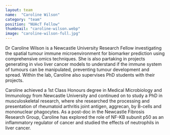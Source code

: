```yaml
---
layout: team
name:  "Caroline Wilson"
category: "team"
position: "NUAcT Fellow"
thumbnail: "caroline-wilson.webp"
image: "caroline-wilson-full.jpg"
---
```

Dr Caroline Wilson is a Newcastle University Research Fellow investigating the spatial tumour immune microenvironment for biomarker prediction using comprehensive omics techniques. She is also partaking in projects generating in vivo liver cancer models to understand if the immune system of tumours can be manipulated, preventing tumour development and spread. Within the lab, Caroline also supervises PhD students with their projects.

Caroline achieved a 1st Class Honours degree in Medical Microbiology and Immunology from Newcastle University and continued on to study a PhD in musculoskeletal research, where she researched the processing and presentation of rheumatoid arthritis joint antigen, aggrecan, by B-cells and mononuclear phagocytes. As a post-doc in the Newcastle Fibrosis Research Group, Caroline has explored the role of NF-KB subunit p50 as an inflammatory regulator of cancer and studied the effects of neutrophils in liver cancer. 
